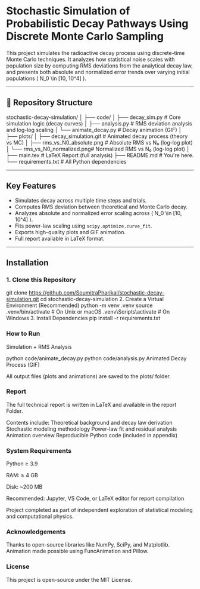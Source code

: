 # Stochastic Simulation of Probabilistic Decay Pathways Using Discrete Monte Carlo Sampling

This project simulates the radioactive decay process using discrete-time Monte Carlo techniques. It analyzes how statistical noise scales with population size by computing RMS deviations from the analytical decay law, and presents both absolute and normalized error trends over varying initial populations \( N_0 \in [10, 10^4] \).

---

## 📂 Repository Structure

stochastic-decay-simulation/
│
├── code/
│ ├── decay_sim.py # Core simulation logic (decay curves)
│ ├── analysis.py # RMS deviation analysis and log-log scaling
│ └── animate_decay.py # Decay animation (GIF)
│
├── plots/
│ ├── decay_simulation.gif # Animated decay process (theory vs MC)
│ ├── rms_vs_N0_absolute.png # Absolute RMS vs N₀ (log-log plot)
│ └── rms_vs_N0_normalized.png# Normalized RMS vs N₀ (log-log plot)
│
├── main.tex # LaTeX Report (full analysis)
├── README.md # You're here.
└── requirements.txt # All Python dependencies

---

##  Key Features

- Simulates decay across multiple time steps and trials.
- Computes RMS deviation between theoretical and Monte Carlo decay.
- Analyzes absolute and normalized error scaling across \( N_0 \in [10, 10^4] \).
- Fits power-law scaling using `scipy.optimize.curve_fit`.
- Exports high-quality plots and GIF animation.
- Full report available in LaTeX format.

---

##  Installation

### 1. Clone this Repository

git clone https://github.com/SoumitraPharikal/stochastic-decay-simulation.git
cd stochastic-decay-simulation
2. Create a Virtual Environment (Recommended)
python -m venv .venv
source .venv/bin/activate        # On Unix or macOS
.venv\Scripts\activate           # On Windows
3. Install Dependencies
pip install -r requirements.txt
### How to Run
Simulation + RMS Analysis

python code/animate_decay.py
python code/analysis.py
Animated Decay Process (GIF)

All output files (plots and animations) are saved to the plots/ folder.

### Report
The full technical report is written in LaTeX and available in the report Folder.

Contents include:
Theoretical background and decay law derivation
Stochastic modeling methodology
Power-law fit and residual analysis
Animation overview
Reproducible Python code (included in appendix)

### System Requirements
Python ≥ 3.9

RAM: ≥ 4 GB

Disk: ~200 MB

Recommended: Jupyter, VS Code, or LaTeX editor for report compilation


Project completed as part of independent exploration of statistical modeling and computational physics.


### Acknowledgements
Thanks to open-source libraries like NumPy, SciPy, and Matplotlib. Animation made possible using FuncAnimation and Pillow.


### License
This project is open-source under the MIT License.
